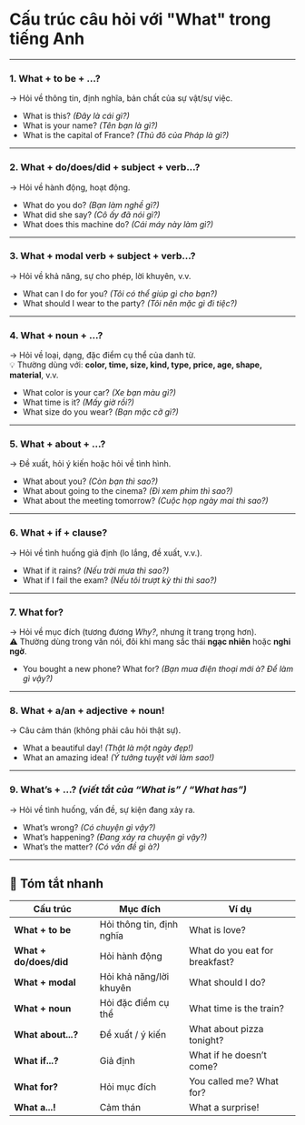 # Cấu trúc câu hỏi với "What" trong tiếng Anh

---

### 1. **What + to be + ...?**  
→ Hỏi về thông tin, định nghĩa, bản chất của sự vật/sự việc.

- What is this? *(Đây là cái gì?)*  
- What is your name? *(Tên bạn là gì?)*  
- What is the capital of France? *(Thủ đô của Pháp là gì?)*

---

### 2. **What + do/does/did + subject + verb...?**  
→ Hỏi về hành động, hoạt động.

- What do you do? *(Bạn làm nghề gì?)*  
- What did she say? *(Cô ấy đã nói gì?)*  
- What does this machine do? *(Cái máy này làm gì?)*

---

### 3. **What + modal verb + subject + verb...?**  
→ Hỏi về khả năng, sự cho phép, lời khuyên, v.v.

- What can I do for you? *(Tôi có thể giúp gì cho bạn?)*  
- What should I wear to the party? *(Tôi nên mặc gì đi tiệc?)*

---

### 4. **What + noun + ...?**  
→ Hỏi về loại, dạng, đặc điểm cụ thể của danh từ.  
💡 Thường dùng với: **color, time, size, kind, type, price, age, shape, material**, v.v.

- What color is your car? *(Xe bạn màu gì?)*  
- What time is it? *(Mấy giờ rồi?)*  
- What size do you wear? *(Bạn mặc cỡ gì?)*

---

### 5. **What + about + ...?**  
→ Đề xuất, hỏi ý kiến hoặc hỏi về tình hình.

- What about you? *(Còn bạn thì sao?)*  
- What about going to the cinema? *(Đi xem phim thì sao?)*  
- What about the meeting tomorrow? *(Cuộc họp ngày mai thì sao?)*

---

### 6. **What + if + clause?**  
→ Hỏi về tình huống giả định (lo lắng, đề xuất, v.v.).

- What if it rains? *(Nếu trời mưa thì sao?)*  
- What if I fail the exam? *(Nếu tôi trượt kỳ thi thì sao?)*

---

### 7. **What for?**  
→ Hỏi về mục đích (tương đương *Why?*, nhưng ít trang trọng hơn).  
⚠️ Thường dùng trong văn nói, đôi khi mang sắc thái **ngạc nhiên** hoặc **nghi ngờ**.

- You bought a new phone? What for? *(Bạn mua điện thoại mới à? Để làm gì vậy?)*

---

### 8. **What + a/an + adjective + noun!**  
→ Câu cảm thán (không phải câu hỏi thật sự).

- What a beautiful day! *(Thật là một ngày đẹp!)*  
- What an amazing idea! *(Ý tưởng tuyệt vời làm sao!)*

---

### 9. **What’s + ...?** *(viết tắt của “What is” / “What has”)*  
→ Hỏi về tình huống, vấn đề, sự kiện đang xảy ra.

- What’s wrong? *(Có chuyện gì vậy?)*  
- What’s happening? *(Đang xảy ra chuyện gì vậy?)*  
- What’s the matter? *(Có vấn đề gì à?)*

---

## 📌 Tóm tắt nhanh

| Cấu trúc | Mục đích | Ví dụ |
|--------|--------|------|
| **What + to be** | Hỏi thông tin, định nghĩa | What is love? |
| **What + do/does/did** | Hỏi hành động | What do you eat for breakfast? |
| **What + modal** | Hỏi khả năng/lời khuyên | What should I do? |
| **What + noun** | Hỏi đặc điểm cụ thể | What time is the train? |
| **What about...?** | Đề xuất / ý kiến | What about pizza tonight? |
| **What if...?** | Giả định | What if he doesn’t come? |
| **What for?** | Hỏi mục đích | You called me? What for? |
| **What a...!** | Cảm thán | What a surprise! |